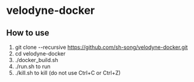 # velodyne-docker
## How to use
1. git clone --recursive https://github.com/sh-song/velodyne-docker.git
2. cd velodyne-docker
3. ./docker_build.sh
4. ./run.sh to run
5. ./kill.sh to kill (do not use Ctrl+C or Ctrl+Z)
